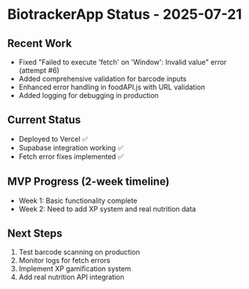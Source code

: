 # BiotrackerApp Status - 2025-07-21

## Recent Work
- Fixed "Failed to execute 'fetch' on 'Window': Invalid value" error (attempt #6)
- Added comprehensive validation for barcode inputs
- Enhanced error handling in foodAPI.js with URL validation
- Added logging for debugging in production

## Current Status
- Deployed to Vercel ✅
- Supabase integration working ✅
- Fetch error fixes implemented ✅

## MVP Progress (2-week timeline)
- Week 1: Basic functionality complete
- Week 2: Need to add XP system and real nutrition data

## Next Steps
1. Test barcode scanning on production
2. Monitor logs for fetch errors
3. Implement XP gamification system
4. Add real nutrition API integration